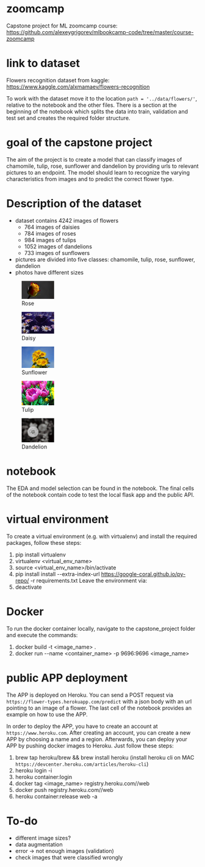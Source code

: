 # zoomcamp
Capstone project for ML zoomcamp course: https://github.com/alexeygrigorev/mlbookcamp-code/tree/master/course-zoomcamp

# link to dataset
Flowers recognition dataset from kaggle:
https://www.kaggle.com/alxmamaev/flowers-recognition

To work with the dataset move it to the location `path = '../data/flowers/'`, relative to the notebook and the other 
files. There is a section at the beginning of the notebook which splits the data into train, validation and test set and
creates the required folder structure.

# goal of the capstone project
The aim of the project is to create a model that can classify images of chamomile, tulip, rose, sunflower and dandelion 
by providing urls to relevant pictures to an endpoint. The model should learn to recognize the varying characteristics
from images and to predict the correct flower type.

# Description of the dataset
- dataset contains 4242 images of flowers
  - 764 images of daisies
  - 784 images of roses
  - 984 images of tulips
  - 1052 images of dandelions
  - 733 images of sunflowers
- pictures are divided into five classes: chamomile, tulip, rose, sunflower, dandelion
- photos have different sizes

<p float="left">
    <figure>
        <img src="example_images/rose.jpg" alt="rose" style="width:20%">
        <figcaption>Rose</figcaption>
    </figure>
    <figure>
        <img src="example_images/daisy.jpg" alt="daisy" style="width:20%">
        <figcaption>Daisy</figcaption>
    </figure>
    <figure>
        <img src="example_images/sunflower.jpg" alt="sunflower" style="width:20%">
        <figcaption>Sunflower</figcaption>
    </figure>
    <figure>
        <img src="example_images/tulip.jpg" alt="tulip" style="width:20%">
        <figcaption>Tulip</figcaption>
    </figure>
    <figure>
        <img src="example_images/dandelion.jpg" alt="dandelion" style="width:20%">
        <figcaption>Dandelion</figcaption>
    </figure>
<p>

# notebook
The EDA and model selection can be found in the notebook. The final cells of the notebook contain code to test the local flask app and the public API.

# virtual environment
To create a virtual environment (e.g. with virtualenv) and install the required packages, follow these steps:
1. pip install virtualenv
2. virtualenv <virtual_env_name>
3. source <virtual_env_name>/bin/activate
4. pip install install --extra-index-url https://google-coral.github.io/py-repo/ -r requirements.txt
Leave the environment via:
5. deactivate

# Docker
To run the docker container locally, navigate to the capstone_project folder and execute the commands:
1. docker build -t <image_name> . 
2. docker run --name <container_name> -p 9696:9696 <image_name>

# public APP deployment
The APP is deployed on Heroku. You can send a POST request via `https://flower-types.herokuapp.com/predict` with a json 
body with an url pointing to an image of a flower. The last cell of the notebook provides an example on how to use the APP.

In order to deploy the APP, you have to create an account at `https://www.heroku.com`. After creating an 
account, you can create a new APP by choosing a name and a region. Afterwards, you can deploy your APP by pushing 
docker images to Heroku. Just follow these steps:
1. brew tap heroku/brew && brew install heroku (install heroku cli on MAC `https://devcenter.heroku.com/articles/heroku-cli`)
2. heroku login -i
3. heroku container:login
4. docker tag <image_name> registry.heroku.com/<app-name>/web
5. docker push registry.heroku.com/<app-name>/web
6. heroku container:release web -a <app-name>

# To-do
- different image sizes?
- data augmentation
- error -> not enough images (validation)
- check images that were classified wrongly